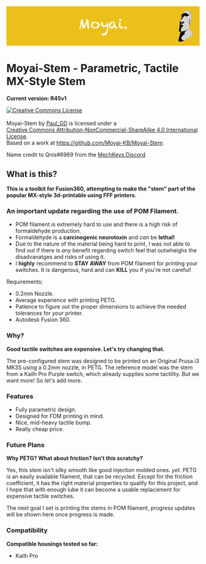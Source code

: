<img src="images/banner.png">

# Moyai-Stem - Parametric, Tactile MX-Style Stem
**Current version: R45v1**

<a rel="license" href="http://creativecommons.org/licenses/by-nc-sa/4.0/"><img alt="Creative Commons License" style="border-width:0" src="https://i.creativecommons.org/l/by-nc-sa/4.0/88x31.png" /></a><br /><br><span xmlns:dct="http://purl.org/dc/terms/" property="dct:title">Moyai-Stem</span> by <a xmlns:cc="http://creativecommons.org/ns#" href="https://github.com/PaulGameDev" property="cc:attributionName" rel="cc:attributionURL">Paul_GD</a> is licensed under a <br><a rel="license" href="http://creativecommons.org/licenses/by-nc-sa/4.0/">Creative Commons Attribution-NonCommercial-ShareAlike 4.0 International License</a>.<br />Based on a work at <a xmlns:dct="http://purl.org/dc/terms/" href="https://github.com/Moyai-KB/Moyai-Stem" rel="dct:source">https://github.com/Moyai-KB/Moyai-Stem</a>.

Name credit to Qnis#6969 from the [MechKeys Discord](https://discord.com/invite/mechkeys)

## What is this?
**This is a toolkit for Fusion360, attempting to make the "stem" part of the popular MX-style 3d-printable using FFF printers.**

### An important update regarding the use of POM Filament.
- POM filament is extremely hard to use and there is a high risk of formaldehyde production.
- Formaldehyde is a **carcinogenic neurotoxin** and *can* be **__lethal!__**
- Due to the nature of the material being hard to print, I was not able to find out if there is *any* benefit regarding switch feel that outwheighs the disadvanatges and risks of using it.
- I **highly** recommend to **STAY AWAY** from POM filament for printing your switches. It is dangerous, hard and can **KILL** you if you're not careful!

Requirements: 
- 0.2mm Nozzle.
- Average experience with printing PETG.
- Patience to figure out the proper dimensions to achieve the needed tolerances for *your* printer.
- Autodesk Fusion 360.

### Why?
**Good tactile switches are expensive. Let's try changing that.**

The pre-configured stem was designed to be printed on an Original Prusa i3 MK3S using a 0.2mm nozzle, in PETG. The reference model was the stem from a Kailh Pro Purple switch, which already supplies some tactility. But we want more! So let's add more.

### Features
- Fully parametric design.
- Designed for FDM printing in mind.
- Nice, mid-heavy tactile bump.
- Really cheap price.

### Future Plans
**Why PETG? What about friction? Isn't this scratchy?**

Yes, this stem isn't silky smooth like good injection molded ones. *yet*.
PETG is an easily available filament, that can be recycled. Except for the friction coefficient, it has the right material properties to qualify for this project, and I hope that with enough lube it can become a usable replacement for expensive tactile switches.

The next goal I set is printing the stems in POM filament, progress updates will be shown here once progress is made.

### Compatibility
**Compatible housings tested so far:**
- Kailh Pro
